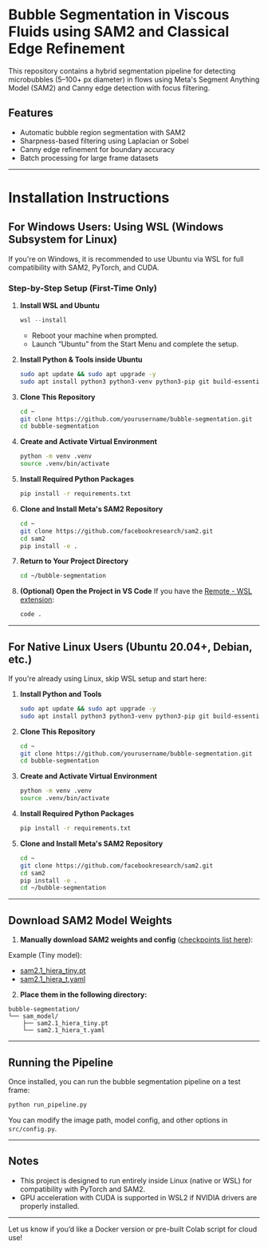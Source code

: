 # Bubble Segmentation in Viscous Fluids using SAM2 and Classical Edge Refinement

This repository contains a hybrid segmentation pipeline for detecting microbubbles (5–100+ px diameter) in flows using Meta's Segment Anything Model (SAM2) and Canny edge detection with focus filtering.

## Features
- Automatic bubble region segmentation with SAM2
- Sharpness-based filtering using Laplacian or Sobel
- Canny edge refinement for boundary accuracy
- Batch processing for large frame datasets

---

# Installation Instructions

## For Windows Users: Using WSL (Windows Subsystem for Linux)

If you're on Windows, it is recommended to use Ubuntu via WSL for full compatibility with SAM2, PyTorch, and CUDA.

### Step-by-Step Setup (First-Time Only)

1. **Install WSL and Ubuntu**
   ```powershell
   wsl --install
   ```
   - Reboot your machine when prompted.
   - Launch “Ubuntu” from the Start Menu and complete the setup.

2. **Install Python & Tools inside Ubuntu**
   ```bash
   sudo apt update && sudo apt upgrade -y
   sudo apt install python3 python3-venv python3-pip git build-essential -y
   ```

3. **Clone This Repository**
   ```bash
   cd ~
   git clone https://github.com/yourusername/bubble-segmentation.git
   cd bubble-segmentation
   ```

4. **Create and Activate Virtual Environment**
   ```bash
   python -m venv .venv
   source .venv/bin/activate
   ```

5. **Install Required Python Packages**
   ```bash
   pip install -r requirements.txt
   ```

6. **Clone and Install Meta's SAM2 Repository**
   ```bash
   cd ~
   git clone https://github.com/facebookresearch/sam2.git
   cd sam2
   pip install -e .
   ```

7. **Return to Your Project Directory**
   ```bash
   cd ~/bubble-segmentation
   ```

8. **(Optional) Open the Project in VS Code**
   If you have the [Remote - WSL extension](https://marketplace.visualstudio.com/items?itemName=ms-vscode-remote.remote-wsl):
   ```bash
   code .
   ```

---

## For Native Linux Users (Ubuntu 20.04+, Debian, etc.)

If you're already using Linux, skip WSL setup and start here:

1. **Install Python and Tools**
   ```bash
   sudo apt update && sudo apt upgrade -y
   sudo apt install python3 python3-venv python3-pip git build-essential -y
   ```

2. **Clone This Repository**
   ```bash
   cd ~
   git clone https://github.com/yourusername/bubble-segmentation.git
   cd bubble-segmentation
   ```

3. **Create and Activate Virtual Environment**
   ```bash
   python -m venv .venv
   source .venv/bin/activate
   ```

4. **Install Required Python Packages**
   ```bash
   pip install -r requirements.txt
   ```

5. **Clone and Install Meta's SAM2 Repository**
   ```bash
   cd ~
   git clone https://github.com/facebookresearch/sam2.git
   cd sam2
   pip install -e .
   cd ~/bubble-segmentation
   ```

---

## Download SAM2 Model Weights

1. **Manually download SAM2 weights and config** ([checkpoints list here](https://github.com/facebookresearch/sam2#download-checkpoints)):

Example (Tiny model):
- [sam2.1_hiera_tiny.pt](https://dl.fbaipublicfiles.com/sam2/sam2.1_hiera_tiny.pt)
- [sam2.1_hiera_t.yaml](https://raw.githubusercontent.com/facebookresearch/sam2/main/configs/sam2.1/sam2.1_hiera_t.yaml)

2. **Place them in the following directory:**
```
bubble-segmentation/
└── sam_model/
    ├── sam2.1_hiera_tiny.pt
    └── sam2.1_hiera_t.yaml
```

---

## Running the Pipeline

Once installed, you can run the bubble segmentation pipeline on a test frame:
```bash
python run_pipeline.py
```

You can modify the image path, model config, and other options in `src/config.py`.

---

## Notes

- This project is designed to run entirely inside Linux (native or WSL) for compatibility with PyTorch and SAM2.
- GPU acceleration with CUDA is supported in WSL2 if NVIDIA drivers are properly installed.

---

Let us know if you’d like a Docker version or pre-built Colab script for cloud use!
